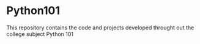 # Python101
This repository contains the code and projects developed throught out the college subject Python 101 
